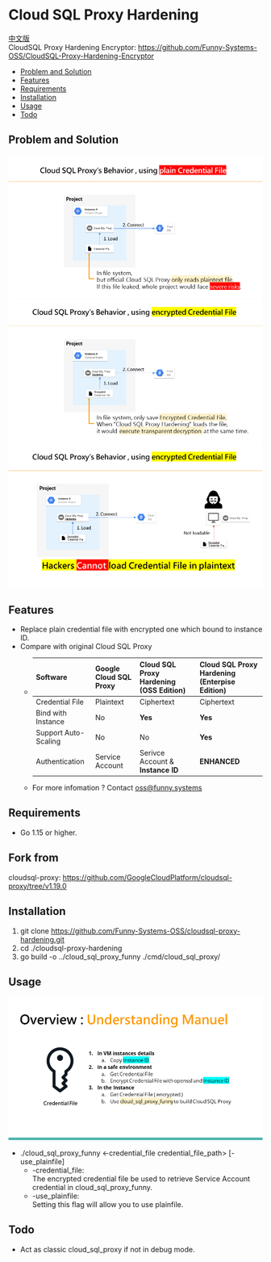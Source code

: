 
# Cloud SQL Proxy Hardening
[中文版](https://github.com/Funny-Systems-OSS/CloudSQL-Proxy-Hardening/blob/master/README.zh.md)\
CloudSQL Proxy Hardening Encryptor: https://github.com/Funny-Systems-OSS/CloudSQL-Proxy-Hardening-Encryptor
+ [Problem and Solution](#Solution)
+ [Features](#Features)
+ [Requirements](#Requirements)
+ [Installation](#Installation)
+ [Usage](#Usage)
+ [Todo](#Todo)
## Problem and Solution 
![Before](https://github.com/Funny-Systems-OSS/cloudsql-proxy-hardening/blob/master/asset/01.PNG)
![After](https://github.com/Funny-Systems-OSS/cloudsql-proxy-hardening/blob/master/asset/02.PNG)
![Result](https://github.com/Funny-Systems-OSS/cloudsql-proxy-hardening/blob/master/asset/03.PNG)
## Features
+ Replace plain credential file with encrypted one which bound to instance ID.
+ Compare with original Cloud SQL Proxy
  + Software             | Google Cloud SQL Proxy  | Cloud SQL Proxy Hardening (OSS Edition) | Cloud SQL Proxy Hardening (Enterpise Edition)
    ---------------------|-------------------------|-----------------------------------------|----------------------------------------------
    Credential File      | Plaintext               | Ciphertext                              | Ciphertext
    Bind with Instance   | No                      | **Yes**                                 | **Yes**
    Support Auto-Scaling | No                      | No                                      | **Yes**
    Authentication       | Service Account         | Serivce Account & **Instance ID**       | **ENHANCED**
  + For more infomation ? Contact [oss@funny.systems](mailto:oss@funny.systems) 
## Requirements
+ Go 1.15 or higher.
## Fork from
cloudsql-proxy: https://github.com/GoogleCloudPlatform/cloudsql-proxy/tree/v1.19.0
## Installation
1. git clone https://github.com/Funny-Systems-OSS/cloudsql-proxy-hardening.git
2. cd ./cloudsql-proxy-hardening
3. go build -o ../cloud_sql_proxy_funny ./cmd/cloud_sql_proxy/
## Usage
![Overview](https://github.com/Funny-Systems-OSS/cloudsql-proxy-hardening/blob/master/asset/manuel.png)
+ ./cloud_sql_proxy_funny <-credential_file credential_file_path> [-use_plainfile]
  + -credential_file:\
    The encrypted credential file be used to retrieve Service Account credential in cloud_sql_proxy_funny.
  + -use_plainfile:\
    Setting this flag will allow you to use plainfile.
## Todo
+ Act as classic cloud_sql_proxy if not in debug mode.
